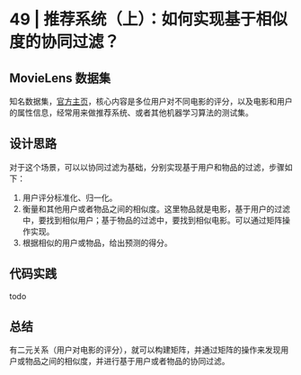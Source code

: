 # 49 | 推荐系统（上）：如何实现基于相似度的协同过滤？

## MovieLens 数据集

知名数据集，[官方主页](http://files.grouplens.org/datasets/movielens/)，核心内容是多位用户对不同电影的评分，以及电影和用户的属性信息，经常用来做推荐系统、或者其他机器学习算法的测试集。

## 设计思路

对于这个场景，可以以协同过滤为基础，分别实现基于用户和物品的过滤，步骤如下：

1. 用户评分标准化、归一化。
2. 衡量和其他用户或者物品之间的相似度。这里物品就是电影，基于用户的过滤中，要找到相似用户；基于物品的过滤中，要找到相似电影。可以通过矩阵操作实现。
3. 根据相似的用户或物品，给出预测的得分。

## 代码实践

todo

## 总结

有二元关系（用户对电影的评分），就可以构建矩阵，并通过矩阵的操作来发现用户或物品之间的相似度，并进行基于用户或者物品的协同过滤。

